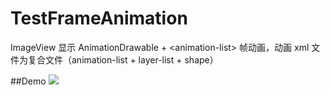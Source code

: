 # TestFrameAnimation
ImageView 显示 AnimationDrawable + &lt;animation-list> 帧动画，动画 xml 文件为复合文件（animation-list + layer-list + shape）

##Demo
![](https://github.com/wzhnsc/TestDialogFragmentAnimation/blob/master/gif/show.gif)
